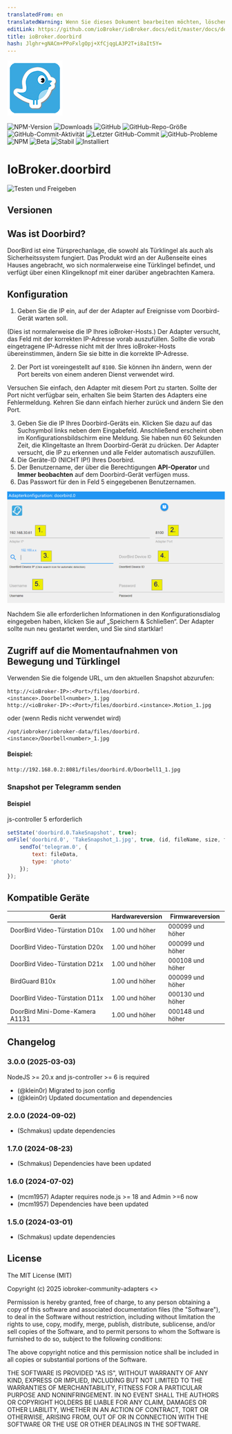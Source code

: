 ```yaml
---
translatedFrom: en
translatedWarning: Wenn Sie dieses Dokument bearbeiten möchten, löschen Sie bitte das Feld "translationsFrom". Andernfalls wird dieses Dokument automatisch erneut übersetzt
editLink: https://github.com/ioBroker/ioBroker.docs/edit/master/docs/de/adapterref/iobroker.doorbird/README.md
title: ioBroker.doorbird
hash: Jlghr+gNACm+PPoFxlgOpj+XfCjqgLA3P2T+i8aIt5Y=
---
```

![Logo](../../../en/adapterref/iobroker.doorbird/admin/doorbird.png)

![NPM-Version](https://img.shields.io/npm/v/iobroker.doorbird.svg)
![Downloads](https://img.shields.io/npm/dm/iobroker.doorbird.svg)
![GitHub](https://img.shields.io/github/license/iobroker-community-adapters/iobroker.doorbird?style=flat-square)
![GitHub-Repo-Größe](https://img.shields.io/github/repo-size/iobroker-community-adapters/iobroker.doorbird?logo=github&style=flat-square)
![GitHub-Commit-Aktivität](https://img.shields.io/github/commit-activity/m/iobroker-community-adapters/iobroker.doorbird?logo=github&style=flat-square)
![Letzter GitHub-Commit](https://img.shields.io/github/last-commit/iobroker-community-adapters/iobroker.doorbird?logo=github&style=flat-square)
![GitHub-Probleme](https://img.shields.io/github/issues/iobroker-community-adapters/iobroker.doorbird?logo=github&style=flat-square)
![NPM](https://nodei.co/npm/iobroker.doorbird.png?downloads=true)
![Beta](https://img.shields.io/npm/v/iobroker.doorbird.svg?color=red&label=beta)
![Stabil](http://iobroker.live/badges/doorbird-stable.svg)
![Installiert](http://iobroker.live/badges/doorbird-installed.svg)

# IoBroker.doorbird
![Testen und Freigeben](https://github.com/iobroker-community-adapters/ioBroker.doorbird/workflows/Test%20and%20Release/badge.svg)

## Versionen
## Was ist Doorbird?
DoorBird ist eine Türsprechanlage, die sowohl als Türklingel als auch als Sicherheitssystem fungiert. Das Produkt wird an der Außenseite eines Hauses angebracht, wo sich normalerweise eine Türklingel befindet, und verfügt über einen Klingelknopf mit einer darüber angebrachten Kamera.

## Konfiguration
1. Geben Sie die IP ein, auf der der Adapter auf Ereignisse vom Doorbird-Gerät warten soll.

(Dies ist normalerweise die IP Ihres ioBroker-Hosts.)
Der Adapter versucht, das Feld mit der korrekten IP-Adresse vorab auszufüllen. Sollte die vorab eingetragene IP-Adresse nicht mit der Ihres ioBroker-Hosts übereinstimmen, ändern Sie sie bitte in die korrekte IP-Adresse.

2. Der Port ist voreingestellt auf `8100`. Sie können ihn ändern, wenn der Port bereits von einem anderen Dienst verwendet wird.

Versuchen Sie einfach, den Adapter mit diesem Port zu starten. Sollte der Port nicht verfügbar sein, erhalten Sie beim Starten des Adapters eine Fehlermeldung. Kehren Sie dann einfach hierher zurück und ändern Sie den Port.

3. Geben Sie die IP Ihres Doorbird-Geräts ein. Klicken Sie dazu auf das Suchsymbol links neben dem Eingabefeld. Anschließend erscheint oben im Konfigurationsbildschirm eine Meldung. Sie haben nun 60 Sekunden Zeit, die Klingeltaste an Ihrem Doorbird-Gerät zu drücken. Der Adapter versucht, die IP zu erkennen und alle Felder automatisch auszufüllen.
4. Die Geräte-ID (NICHT IP!) Ihres Doorbird.
5. Der Benutzername, der über die Berechtigungen **API-Operator** und **Immer beobachten** auf dem Doorbird-Gerät verfügen muss.
6. Das Passwort für den in Feld 5 eingegebenen Benutzernamen.

![Screenshot](../../../en/adapterref/iobroker.doorbird/img/configscreen.png)

Nachdem Sie alle erforderlichen Informationen in den Konfigurationsdialog eingegeben haben, klicken Sie auf „Speichern & Schließen“.
Der Adapter sollte nun neu gestartet werden, und Sie sind startklar!

## Zugriff auf die Momentaufnahmen von Bewegung und Türklingel
Verwenden Sie die folgende URL, um den aktuellen Snapshot abzurufen:

```
http://<ioBroker-IP>:<Port>/files/doorbird.<instance>.Doorbell<number>_1.jpg
http://<ioBroker-IP>:<Port>/files/doorbird.<instance>.Motion_1.jpg
```

oder (wenn Redis nicht verwendet wird)

```
/opt/iobroker/iobroker-data/files/doorbird.<instance>/Doorbell<number>_1.jpg
```

#### Beispiel:
`http://192.168.0.2:8081/files/doorbird.0/Doorbell1_1.jpg`

### Snapshot per Telegramm senden
#### Beispiel
js-controller 5 erforderlich

```js
setState('doorbird.0.TakeSnapshot', true);
onFile('doorbird.0', 'TakeSnapshot_1.jpg', true, (id, fileName, size, fileData, mimeType) => {
    sendTo('telegram.0', {
        text: fileData,
        type: 'photo'
    });
});
```

## Kompatible Geräte
| Gerät | Hardwareversion | Firmwareversion |
| -------------------------------- | ---------------- | ---------------- |
| DoorBird Video-Türstation D10x | 1.00 und höher | 000099 und höher |
| DoorBird Video-Türstation D20x | 1.00 und höher | 000099 und höher |
| DoorBird Video-Türstation D21x | 1.00 und höher | 000108 und höher |
| BirdGuard B10x | 1.00 und höher | 000099 und höher |
| DoorBird Video-Türstation D11x | 1.00 und höher | 000130 und höher |
| DoorBird Mini-Dome-Kamera A1131 | 1.00 und höher | 000148 und höher |

## Changelog

<!--
    Placeholder for the next version (at the beginning of the line):
    ### **WORK IN PROGRESS**
-->
### 3.0.0 (2025-03-03)

NodeJS >= 20.x and js-controller >= 6 is required

- (@klein0r) Migrated to json config
- (@klein0r) Updated documentation and dependencies

### 2.0.0 (2024-09-02)

- (Schmakus) update dependencies

### 1.7.0 (2024-08-23)

- (Schmakus) Dependencies have been updated

### 1.6.0 (2024-07-02)

- (mcm1957) Adapter requires node.js >= 18 and Admin >=6 now
- (mcm1957) Dependencies have been updated

### 1.5.0 (2024-03-01)

- (Schmakus) update dependencies

## License

The MIT License (MIT)

Copyright (c) 2025 iobroker-community-adapters <>

Permission is hereby granted, free of charge, to any person obtaining a copy
of this software and associated documentation files (the "Software"), to deal
in the Software without restriction, including without limitation the rights
to use, copy, modify, merge, publish, distribute, sublicense, and/or sell
copies of the Software, and to permit persons to whom the Software is
furnished to do so, subject to the following conditions:

The above copyright notice and this permission notice shall be included in
all copies or substantial portions of the Software.

THE SOFTWARE IS PROVIDED "AS IS", WITHOUT WARRANTY OF ANY KIND, EXPRESS OR
IMPLIED, INCLUDING BUT NOT LIMITED TO THE WARRANTIES OF MERCHANTABILITY,
FITNESS FOR A PARTICULAR PURPOSE AND NONINFRINGEMENT. IN NO EVENT SHALL THE
AUTHORS OR COPYRIGHT HOLDERS BE LIABLE FOR ANY CLAIM, DAMAGES OR OTHER
LIABILITY, WHETHER IN AN ACTION OF CONTRACT, TORT OR OTHERWISE, ARISING FROM,
OUT OF OR IN CONNECTION WITH THE SOFTWARE OR THE USE OR OTHER DEALINGS IN
THE SOFTWARE.